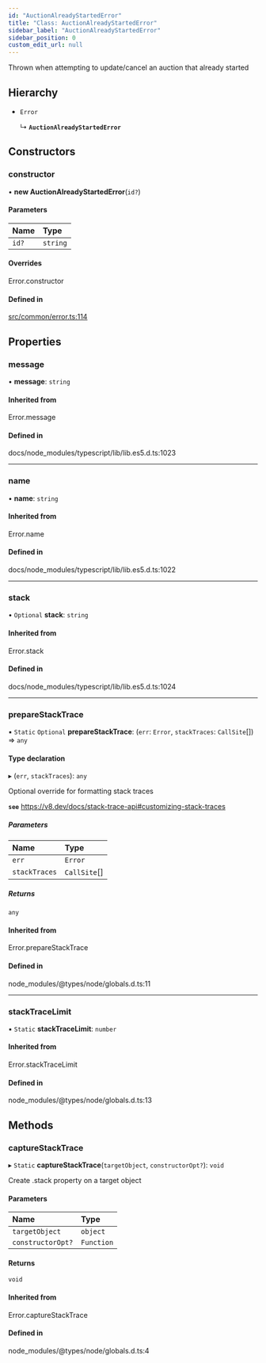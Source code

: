 ```yaml
---
id: "AuctionAlreadyStartedError"
title: "Class: AuctionAlreadyStartedError"
sidebar_label: "AuctionAlreadyStartedError"
sidebar_position: 0
custom_edit_url: null
---
```


Thrown when attempting to update/cancel an auction that already started

## Hierarchy

- `Error`

  ↳ **`AuctionAlreadyStartedError`**

## Constructors

### constructor

• **new AuctionAlreadyStartedError**(`id?`)

#### Parameters

| Name | Type |
| :------ | :------ |
| `id?` | `string` |

#### Overrides

Error.constructor

#### Defined in

[src/common/error.ts:114](https://github.com/PrasoonPratham/nftlabs-sdk-ts/blob/bd3e5c6/src/common/error.ts#L114)

## Properties

### message

• **message**: `string`

#### Inherited from

Error.message

#### Defined in

docs/node_modules/typescript/lib/lib.es5.d.ts:1023

___

### name

• **name**: `string`

#### Inherited from

Error.name

#### Defined in

docs/node_modules/typescript/lib/lib.es5.d.ts:1022

___

### stack

• `Optional` **stack**: `string`

#### Inherited from

Error.stack

#### Defined in

docs/node_modules/typescript/lib/lib.es5.d.ts:1024

___

### prepareStackTrace

▪ `Static` `Optional` **prepareStackTrace**: (`err`: `Error`, `stackTraces`: `CallSite`[]) => `any`

#### Type declaration

▸ (`err`, `stackTraces`): `any`

Optional override for formatting stack traces

**`see`** https://v8.dev/docs/stack-trace-api#customizing-stack-traces

##### Parameters

| Name | Type |
| :------ | :------ |
| `err` | `Error` |
| `stackTraces` | `CallSite`[] |

##### Returns

`any`

#### Inherited from

Error.prepareStackTrace

#### Defined in

node_modules/@types/node/globals.d.ts:11

___

### stackTraceLimit

▪ `Static` **stackTraceLimit**: `number`

#### Inherited from

Error.stackTraceLimit

#### Defined in

node_modules/@types/node/globals.d.ts:13

## Methods

### captureStackTrace

▸ `Static` **captureStackTrace**(`targetObject`, `constructorOpt?`): `void`

Create .stack property on a target object

#### Parameters

| Name | Type |
| :------ | :------ |
| `targetObject` | `object` |
| `constructorOpt?` | `Function` |

#### Returns

`void`

#### Inherited from

Error.captureStackTrace

#### Defined in

node_modules/@types/node/globals.d.ts:4
